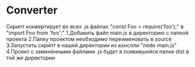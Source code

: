 # Converter
Скрипт конвертирует во всех .js файлах "const Foo = require('foo');" в "import Foo from 'foo';"
1.Добавить файл main.js в директорию с папкой проекта
2.Папку проектом необходимо переименовать в source
3.Запустить скрипт в нашей директории из консоли "node main.js"
4.Проект с заменёнными файлами .js будет в появившейся папке dist в той же директории
